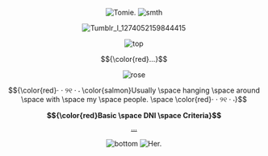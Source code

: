 <div align="center">

![Tomie.](https://files.catbox.moe/z23gxb.png)
![smth](https://watermelon.crd.co/assets/images/gallery22/74944317.gif?v=6332de85)

![Tumblr_l_1274052159844415](https://github.com/user-attachments/assets/7b47cb5f-c7d3-4fa9-8788-f816d9eb48a8)

![top](https://files.catbox.moe/7ca6td.png)

$${\color{red}...}$$

![rose](https://files.catbox.moe/u72eu6.png)

$${\color{red}⋅ ‧ ୨୧ ‧ ⋅ \color{salmon}Usually \space hanging \space around \space with \space my \space people. \space \color{red}⋅ ‧ ୨୧ ‧ ⋅}$$

**$${\color{red}Basic \space DNI \space Criteria}$$** [...](https://dni-criteria.carrd.co/)

![bottom](https://files.catbox.moe/r013k2.png)
![Her.](https://files.catbox.moe/tchqqf.png)

</div>



